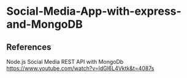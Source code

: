 # Social-Media-App-with-express-and-MongoDB

## References

Node.js Social Media REST API with MongoDb\
https://www.youtube.com/watch?v=ldGl6L4Vktk&t=4087s
